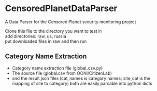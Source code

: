 # CensoredPlanetDataParser
A Data Parser for the Censored Planet security monitoring project

Clone this file to the directory you want to test in  
add directories: raw, us, russia  
put downloaded files in raw and then run

## Category Name Extraction
* Category name extraction file (global_csv.py)
* The source file (global.csv from OONI/CitizenLab)
* and the result json files (cat_names is category names; site_cat is the mapping of site to category)
both are easily parsable into python dicts
